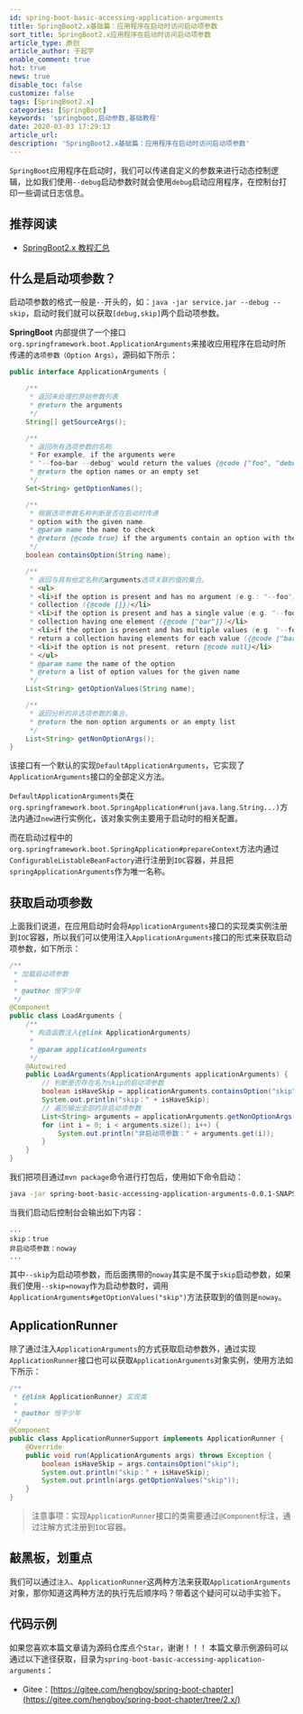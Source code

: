```yaml
---
id: spring-boot-basic-accessing-application-arguments
title: SpringBoot2.x基础篇：应用程序在启动时访问启动项参数
sort_title: SpringBoot2.x应用程序在启动时访问启动项参数
article_type: 原创
article_author: 于起宇
enable_comment: true
hot: true
news: true
disable_toc: false
customize: false
tags: [SpringBoot2.x]
categories: [SpringBoot]
keywords: 'springboot,启动参数,基础教程'
date: 2020-03-03 17:29:13
article_url:
description: 'SpringBoot2.x基础篇：应用程序在启动时访问启动项参数'
---
```


`SpringBoot`应用程序在启动时，我们可以传递自定义的参数来进行动态控制逻辑，比如我们使用`--debug`启动参数时就会使用`debug`启动应用程序，在控制台打印一些调试日志信息。

## 推荐阅读
- [SpringBoot2.x 教程汇总](http://blog.minbox.org/spring-boot-2-x-articles.html)

## 什么是启动项参数？

启动项参数的格式一般是`--`开头的，如：`java -jar service.jar --debug --skip`，启动时我们就可以获取`[debug,skip]`两个启动项参数。



**SpringBoot** 内部提供了一个接口`org.springframework.boot.ApplicationArguments`来接收应用程序在启动时所传递的`选项参数（Option Args）`，源码如下所示：

```java
public interface ApplicationArguments {

	/**
	 * 返回未处理的原始参数列表
	 * @return the arguments
	 */
	String[] getSourceArgs();

	/**
	 * 返回所有选项参数的名称 
	 * For example, if the arguments were
	 * "--foo=bar --debug" would return the values {@code ["foo", "debug"]}.
	 * @return the option names or an empty set
	 */
	Set<String> getOptionNames();

	/**
	 * 根据选项参数名称判断是否在启动时传递
	 * option with the given name.
	 * @param name the name to check
	 * @return {@code true} if the arguments contain an option with the given name
	 */
	boolean containsOption(String name);

	/**
	 * 返回与具有给定名称的arguments选项关联的值的集合。
	 * <ul>
	 * <li>if the option is present and has no argument (e.g.: "--foo"), return an empty
	 * collection ({@code []})</li>
	 * <li>if the option is present and has a single value (e.g. "--foo=bar"), return a
	 * collection having one element ({@code ["bar"]})</li>
	 * <li>if the option is present and has multiple values (e.g. "--foo=bar --foo=baz"),
	 * return a collection having elements for each value ({@code ["bar", "baz"]})</li>
	 * <li>if the option is not present, return {@code null}</li>
	 * </ul>
	 * @param name the name of the option
	 * @return a list of option values for the given name
	 */
	List<String> getOptionValues(String name);

	/**
	 * 返回分析的非选项参数的集合。
	 * @return the non-option arguments or an empty list
	 */
	List<String> getNonOptionArgs();
}
```



该接口有一个默认的实现`DefaultApplicationArguments`，它实现了`ApplicationArguments`接口的全部定义方法。

`DefaultApplicationArguments`类在`org.springframework.boot.SpringApplication#run(java.lang.String...)`方法内通过`new`进行实例化，该对象实例主要用于启动时的相关配置。

而在启动过程中的`org.springframework.boot.SpringApplication#prepareContext`方法内通过`ConfigurableListableBeanFactory`进行注册到`IOC`容器，并且把`springApplicationArguments`作为唯一名称。

## 获取启动项参数

上面我们说道，在应用启动时会将`ApplicationArguments`接口的实现类实例注册到`IOC`容器，所以我们可以使用注入`ApplicationArguments`接口的形式来获取启动项参数，如下所示：

```java
/**
 * 加载启动项参数
 *
 * @author 恒宇少年
 */
@Component
public class LoadArguments {
    /**
     * 构造函数注入{@link ApplicationArguments}
     *
     * @param applicationArguments
     */
    @Autowired
    public LoadArguments(ApplicationArguments applicationArguments) {
        // 判断是否存在名为skip的启动项参数 
        boolean isHaveSkip = applicationArguments.containsOption("skip");
        System.out.println("skip：" + isHaveSkip);
        // 遍历输出全部的非启动项参数
        List<String> arguments = applicationArguments.getNonOptionArgs();
        for (int i = 0; i < arguments.size(); i++) {
            System.out.println("非启动项参数：" + arguments.get(i));
        }
    }
}
```

我们把项目通过`mvn package`命令进行打包后，使用如下命令启动：

```bash
java -jar spring-boot-basic-accessing-application-arguments-0.0.1-SNAPSHOT.jar --skip noway
```

当我们启动后控制台会输出如下内容：

```
...
skip：true
非启动项参数：noway
...
```

其中`--skip`为启动项参数，而后面携带的`noway`其实是不属于`skip`启动参数，如果我们使用`--skip=noway`作为启动参数时，调用`ApplicationArguments#getOptionValues("skip")`方法获取到的值则是`noway`。



## ApplicationRunner



除了通过注入`ApplicationArguments`的方式获取启动参数外，通过实现`ApplicationRunner`接口也可以获取`ApplicationArguments`对象实例，使用方法如下所示：

```java
/**
 * {@link ApplicationRunner} 实现类
 *
 * @author 恒宇少年
 */
@Component
public class ApplicationRunnerSupport implements ApplicationRunner {
    @Override
    public void run(ApplicationArguments args) throws Exception {
        boolean isHaveSkip = args.containsOption("skip");
        System.out.println("skip：" + isHaveSkip);
        System.out.println(args.getOptionValues("skip"));
    }
}
```

> 注意事项：实现`ApplicationRunner`接口的类需要通过`@Component`标注，通过注解方式注册到`IOC`容器。



## 敲黑板，划重点

我们可以通过`注入`、`ApplicationRunner`这两种方法来获取`ApplicationArguments`对象，那你知道这两种方法的执行先后顺序吗？带着这个疑问可以动手实验下。



## 代码示例

如果您喜欢本篇文章请为源码仓库点个`Star`，谢谢！！！
本篇文章示例源码可以通过以下途径获取，目录为`spring-boot-basic-accessing-application-arguments`：

- Gitee：[https://gitee.com/hengboy/spring-boot-chapter](https://gitee.com/hengboy/spring-boot-chapter/tree/2.x/)